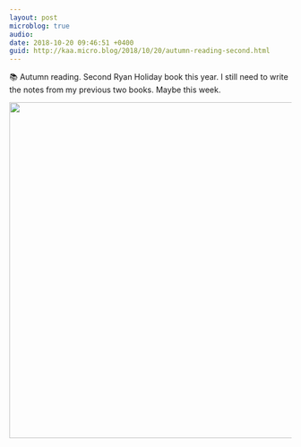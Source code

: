 ```yaml
---
layout: post
microblog: true
audio: 
date: 2018-10-20 09:46:51 +0400
guid: http://kaa.micro.blog/2018/10/20/autumn-reading-second.html
---
```

📚 Autumn reading. Second Ryan Holiday book this year. I still need to write the notes from my previous two books. Maybe this week.

<img src="https://www.kaa.bz/uploads/2018/bf461b09f8.jpg" width="599" height="600" />
